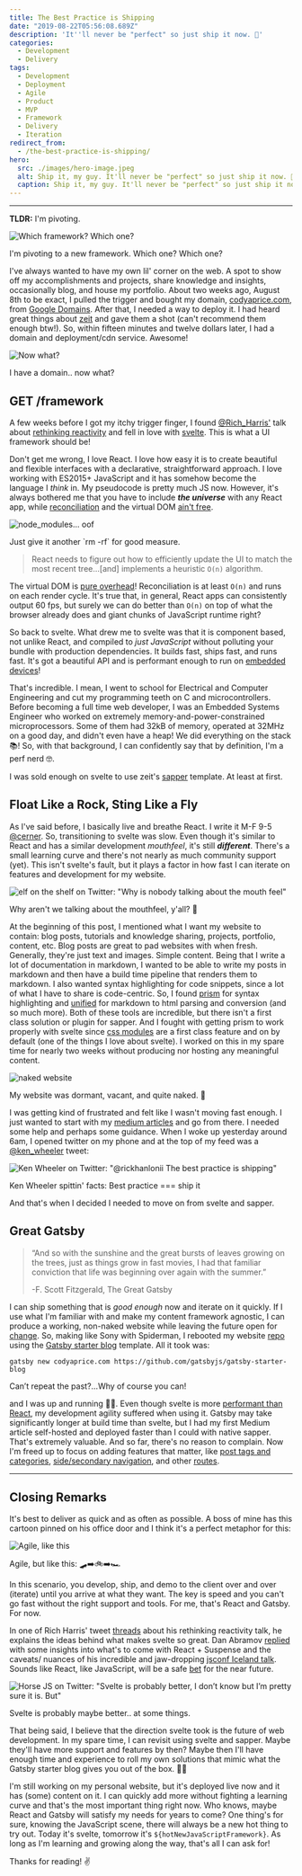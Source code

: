 ```yaml
---
title: The Best Practice is Shipping
date: "2019-08-22T05:56:08.689Z"
description: 'It''ll never be "perfect" so just ship it now. 🚢'
categories:
  - Development
  - Delivery
tags:
  - Development
  - Deployment
  - Agile
  - Product
  - MVP
  - Framework
  - Delivery
  - Iteration
redirect_from:
  - /the-best-practice-is-shipping/
hero:
  src: ./images/hero-image.jpeg
  alt: Ship it, my guy. It'll never be "perfect" so just ship it now. 🚢
  caption: Ship it, my guy. It'll never be "perfect" so just ship it now. 🚢
---
```


---

**TLDR:** I'm pivoting.

![Which framework? Which one?](https://devcprice-codyaprice-assets.s3-us-west-2.amazonaws.com/blog/0003-the-best-practice-is-shipping/images/which-one.gif)

<figcaption>I'm pivoting to a new framework. Which one? Which one?</figcaption>

I've always wanted to have my own lil' corner on the web. A spot to show off my
accomplishments and projects, share knowledge and insights, occasionally blog,
and house my portfolio. About two weeks ago, August 8th to be exact, I pulled the
trigger and bought my domain, [codyaprice.com](https://codyaprice.com), from
[Google Domains](https://domains.google.com). After that, I needed a way to
deploy it. I had heard great things about [zeit](https://zeit.co) and gave them
a shot (can't recommend them enough btw!). So, within fifteen minutes and twelve
dollars later, I had a domain and deployment/cdn service. Awesome!

![Now what?](https://devcprice-codyaprice-assets.s3-us-west-2.amazonaws.com/blog/0003-the-best-practice-is-shipping/images/now-what.gif)

<figcaption>I have a domain.. now what?</figcaption>

## GET /framework

A few weeks before I got my itchy trigger finger, I found
[@Rich_Harris'](https://twitter.com/Rich_Harris) talk about
[rethinking reactivity](https://youtu.be/AdNJ3fydeao) and fell in love with
[svelte](https://svelte.dev). This is what a UI framework should be!

Don't get me wrong, I love React. I love how easy it is to create beautiful and
flexible interfaces with a declarative, straightforward approach. I love working
with ES2015+ JavaScript and it has somehow become the language I _think_ in. My
pseudocode is pretty much JS now. However, it's always bothered me that you have
to include _**the universe**_ with any React app, while
[reconciliation](https://reactjs.org/docs/reconciliation.html) and the virtual
DOM
[ain't free](https://medium.com/@hayavuk/why-virtual-dom-is-slower-2d9b964b4c9e).

![node_modules... oof](https://devcprice-codyaprice-assets.s3-us-west-2.amazonaws.com/blog/0003-the-best-practice-is-shipping/images/node-modules.png)

<figcaption>Just give it another `rm -rf` for good measure.</figcaption>

> React needs to figure out how to efficiently update the UI to match the most
> recent tree...[and] implements a heuristic `O(n)` algorithm.

The virtual DOM is
[pure overhead](https://svelte.dev/blog/virtual-dom-is-pure-overhead)!
Reconciliation is at least `O(n)` and runs on each render cycle. It's true
that, in general, React apps can consistently output 60 fps, but surely we can
do better than `O(n)` on top of what the browser already does and giant chunks
of JavaScript runtime right?

So back to svelte. What drew me to svelte was that it is component based, not
unlike React, and compiled to _just JavaScript_ without polluting your bundle
with production dependencies. It builds fast, ships fast, and runs fast. It's
got a beautiful API and is performant enough to run on
[embedded devices](https://twitter.com/sveltejs/status/1088500539640418304)!

That's incredible. I mean, I went to school for Electrical and Computer
Engineering and cut my programming teeth on C and microcontrollers. Before
becoming a full time web developer, I was an Embedded Systems Engineer who
worked on extremely memory-and-power-constrained microprocessors. Some of them
had 32kB of memory, operated at 32MHz on a good day, and didn't even have a
heap! We did everything on the stack 📚! So, with that background, I can
confidently say that by definition, I'm a perf nerd 🤓.

I was sold enough on svelte to use zeit's [sapper](https://sapper.svelte.dev/)
template. At least at first.

## Float Like a Rock, Sting Like a Fly

As I've said before, I basically live and breathe React. I write it M-F 9-5
[@cerner](https://twitter.com/cernereng). So, transitioning to svelte was slow.
Even though it's similar to React and has a similar development _mouthfeel_,
it's still _**different**_. There's a small learning curve and there's not
nearly as much community support (yet). This isn't svelte's fault, but it plays
a factor in how fast I can iterate on features and development for my website.

![elf on the shelf on Twitter: "Why is nobody talking about the mouth feel"](https://devcprice-codyaprice-assets.s3-us-west-2.amazonaws.com/blog/0003-the-best-practice-is-shipping/images/elf-mouthfeel.png)

<figcaption class="tweet">
  Why aren't we talking about the mouthfeel, y'all? 🤔
</figcaption>

At the beginning of this post, I mentioned what I want my website to contain:
blog posts, tutorials and knowledge sharing, projects, portfolio, content, etc.
Blog posts are great to pad websites with when fresh. Generally, they're just
text and images. Simple content. Being that I write a lot of documentation in
markdown, I wanted to be able to write my posts in markdown and then have a
build time pipeline that renders them to markdown. I also wanted syntax
highlighting for code snippets, since a lot of what I have to share is
code-centric. So, I found
[prism](https://prismjs.com/)
for syntax highlighting and
[unified](https://unifiedjs.com/)
for markdown to html parsing and conversion (and so much more). Both of these
tools are incredible, but there isn't a first class solution or plugin for
sapper. And I fought with getting prism to work properly with svelte since
[css modules](https://github.com/css-modules/css-modules)
are a first class feature and on by default (one of the things I love about
svelte). I worked on this in my spare time for nearly two weeks without
producing nor hosting any meaningful content.

![naked website](https://devcprice-codyaprice-assets.s3-us-west-2.amazonaws.com/blog/0003-the-best-practice-is-shipping/images/naked-svelte-website.png)

<figcaption>My website was dormant, vacant, and quite naked. 🙈</figcaption>

I was getting kind of frustrated and felt like I wasn't moving fast enough. I
just wanted to start with my
[medium articles](https://medium.com/@dev.cprice)
and go from there. I needed some help and perhaps some guidance. When I woke up
yesterday around 6am, I opened twitter on my phone and at the top of my feed was
a [@ken_wheeler](https://twitter.com/ken_wheeler) tweet:

![Ken Wheeler on Twitter: "@rickhanlonii The best practice is shipping"](https://devcprice-codyaprice-assets.s3-us-west-2.amazonaws.com/blog/0003-the-best-practice-is-shipping/images/ken-best-practice-is-shipping.png)

<figcaption class="tweet">
  Ken Wheeler spittin' facts: Best practice === ship it
</figcaption>

And that's when I decided I needed to move on from svelte and sapper.

## Great Gatsby

> “And so with the sunshine and the great bursts of leaves growing on the trees,
> just as things grow in fast movies, I had that familiar conviction that life
> was beginning over again with the summer.”
>
> -F. Scott Fitzgerald, The Great Gatsby

I can ship something that is _good enough_ now and iterate on it quickly. If I
use what I'm familiar with and make my content framework agnostic, I can produce
a working, non-naked website while leaving the future open for
[change](https://overreacted.io/optimized-for-change/).
So, making like Sony with Spiderman, I rebooted my website
[repo](https://github.com/dev-cprice/codyaprice.com/commit/e40a83626d199f0a91273572cbd52e93982362a5)
using the
[Gatsby starter blog](https://www.gatsbyjs.org/starters/gatsbyjs/gatsby-starter-blog/)
template. All it took was:

```shell
gatsby new codyaprice.com https://github.com/gatsbyjs/gatsby-starter-blog
```

<figcaption>Can’t repeat the past?…Why of course you can!</figcaption>

and I was up and running 🏃‍♂️. Even though svelte is more
[performant than React](https://svelte.dev/blog/write-less-code),
my development agility suffered when using it. Gatsby may take significantly
longer at build time than svelte, but I had my first Medium article self-hosted
and deployed faster than I could with native sapper. That's extremely valuable.
And so far, there's no reason to complain. Now I'm freed up to focus on adding
features that matter, like
[post tags and categories](https://github.com/dev-cprice/codyaprice.com/issues/1),
[side/secondary navigation](https://github.com/dev-cprice/codyaprice.com/issues/2),
and other
[routes](https://github.com/dev-cprice/codyaprice.com/issues/3).

---

## Closing Remarks

It's best to deliver as quick and as often as possible. A boss of mine has this
cartoon pinned on his office door and I think it's a perfect metaphor for this:

![Agile, like this](https://devcprice-codyaprice-assets.s3-us-west-2.amazonaws.com/blog/0003-the-best-practice-is-shipping/images/agile-like-this.png)

<figcaption>Agile, but like this: 🛹➡️🚲️️➡️🏎</figcaption>

In this scenario, you develop, ship, and demo to the client over and over
(iterate) until you arrive at what they want. The key is speed and you can't go
fast without the right support and tools. For me, that's React and Gatsby. For
now.

In one of Rich Harris' tweet
[threads](https://twitter.com/Rich_Harris/status/1120736046357131271?s=20)
about his rethinking reactivity talk, he explains the ideas behind what makes
svelte so great. Dan Abramov
[replied](https://twitter.com/dan_abramov/status/1120771116312690688?s=20)
with some insights into what's to come with React + Suspense and the caveats/
nuances of his incredible and jaw-dropping
[jsconf Iceland talk](https://www.youtube.com/watch?v=nLF0n9SACd4).
Sounds like React, like JavaScript, will be a safe
[bet](http://brendaneich.github.io/ModernWeb.tw-2015/#74)
for the near future.

![Horse JS on Twitter: "Svelte is probably better, I don’t know but I’m pretty sure it is. But"](https://devcprice-codyaprice-assets.s3-us-west-2.amazonaws.com/blog/0003-the-best-practice-is-shipping/images/horsejs-svelte-is-probably-better.png)

<figcaption class="tweet">
  Svelte is probably maybe better.. at some things.
</figcaption>

That being said, I believe that the direction svelte took is the future of web
development. In my spare time, I can revisit using svelte and sapper. Maybe
they'll have more support and features by then? Maybe then I'll have enough time
and experience to roll my own solutions that mimic what the Gatsby starter blog
gives you out of the box. 🤷‍♂️

I'm still working on my personal website, but it's deployed live now and it has
(some) content on it. I can quickly add more without fighting a learning curve
and that's the most important thing right now. Who knows, maybe React and
Gatsby will satisfy my needs for years to come? One thing's for sure, knowing
the JavaScript scene, there will always be a new hot thing to try out. Today
it's svelte, tomorrow it's `${hotNewJavaScriptFramework}`. As long as I'm
learning and growing along the way, that's all I can ask for!

Thanks for reading! ✌️

